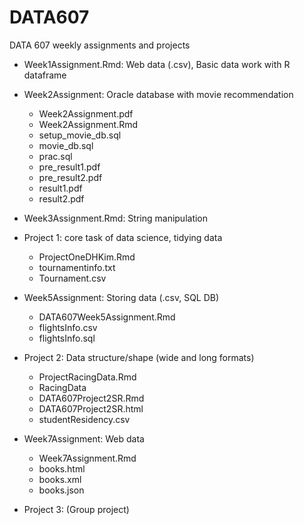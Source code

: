 # DATA607

DATA 607 weekly assignments and projects

* Week1Assignment.Rmd: Web data (.csv), Basic data work with R dataframe

* Week2Assignment: Oracle database with movie recommendation 
  + Week2Assignment.pdf
  + Week2Assignment.Rmd
  + setup_movie_db.sql
  + movie_db.sql
  + prac.sql
  + pre_result1.pdf
  + pre_result2.pdf
  + result1.pdf
  + result2.pdf

* Week3Assignment.Rmd: String manipulation

* Project 1: core task of data science, tidying data
  + ProjectOneDHKim.Rmd
  + tournamentinfo.txt
  + Tournament.csv

* Week5Assignment: Storing data (.csv, SQL DB)
  + DATA607Week5Assignment.Rmd
  + flightsInfo.csv
  + flightsInfo.sql

* Project 2: Data structure/shape (wide and long formats)
  + ProjectRacingData.Rmd
  + RacingData
  + DATA607Project2SR.Rmd
  + DATA607Project2SR.html
  + studentResidency.csv

* Week7Assignment: Web data
  + Week7Assignment.Rmd
  + books.html
  + books.xml
  + books.json

* Project 3: (Group project)



